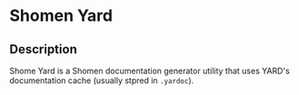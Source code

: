 # Shomen Yard

## Description

Shome Yard is a Shomen documentation generator utility that uses 
YARD's documentation cache (usually stpred in `.yardoc`).

